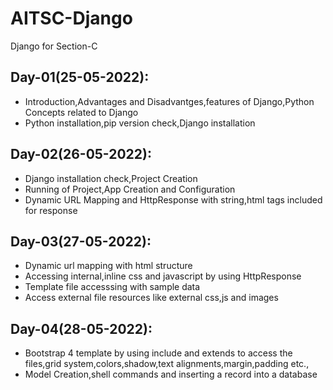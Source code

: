 # AITSC-Django
Django for Section-C

## Day-01(25-05-2022):
  - Introduction,Advantages and Disadvantges,features of Django,Python Concepts related to Django
  - Python installation,pip version check,Django installation

## Day-02(26-05-2022):
  - Django installation check,Project Creation
  - Running of Project,App Creation and Configuration
  - Dynamic URL Mapping and HttpResponse with string,html tags included for response

## Day-03(27-05-2022):
  - Dynamic url mapping with html structure
  - Accessing internal,inline css and javascript by using HttpResponse
  - Template file accesssing with sample data
  - Access external file resources like external css,js and images

## Day-04(28-05-2022):
  - Bootstrap 4 template by using include and extends to access the files,grid system,colors,shadow,text alignments,margin,padding etc.,
  - Model Creation,shell commands and inserting a record into a database
